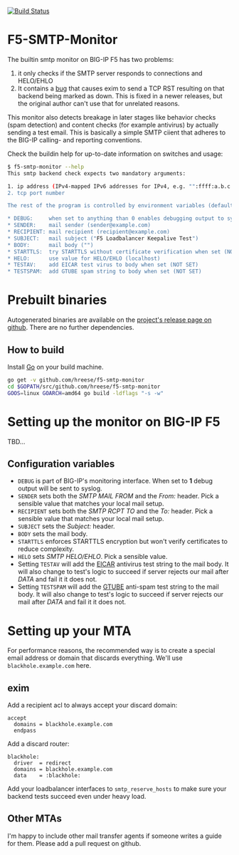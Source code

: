 [![Build Status](https://travis-ci.org/hreese/f5-smtp-monitor.svg?branch=master)](https://travis-ci.org/hreese/f5-smtp-monitor)

# F5-SMTP-Monitor

The builtin smtp monitor on BIG-IP F5 has two problems:

1. it only checks if the SMTP server responds to connections and HELO/EHLO
2. It contains a [bug](https://support.f5.com/csp/article/K99840695) that causes exim to
   send a TCP RST resulting on that backend being marked as down. This is fixed in a newer
   releases, but the original author can't use that for unrelated reasons.

This monitor also detects breakage in later stages like behavior checks (spam detection) and
content checks (for example antivirus) by actually sending a test email. This is basically a
simple SMTP ciient that adheres to the BIG-IP calling- and reporting conventions.

Check the buildin help for up-to-date information on switches and usage:

```sh
$ f5-smtp-monitor --help
This smtp backend check expects two mandatory arguments:

1. ip address (IPv4-mapped IPv6 addresses for IPv4, e.g. "":ffff:a.b.c.d")
2. tcp port number

The rest of the program is controlled by environment variables (defaults in parenthesis):

* DEBUG:     when set to anything than 0 enables debugging output to syslog (0)
* SENDER:    mail sender (sender@example.com)
* RECIPIENT: mail recipient (recipient@example.com)
* SUBJECT:   mail subject ("F5 Loadbalancer Keepalive Test")
* BODY:      mail body ("")
* STARTTLS:  try STARTTLS without certificate verification when set (NOT SET)
* HELO:      use value for HELO/EHLO (localhost)
* TESTAV:    add EICAR test virus to body when set (NOT SET)
* TESTSPAM:  add GTUBE spam string to body when set (NOT SET)
```

# Prebuilt binaries

Autogenerated binaries are available on the [project's release page on
github](https://github.com/hreese/f5-smtp-monitor/releases). There are no
further dependencies.

## How to build

Install [Go](https://golang.org) on your build machine.

```sh
go get -v github.com/hreese/f5-smtp-monitor
cd $GOPATH/src/github.com/hreese/f5-smtp-monitor
GOOS=linux GOARCH=amd64 go build -ldflags "-s -w"
```

# Setting up the monitor on BIG-IP F5

TBD…

## Configuration variables

* `DEBUG` is part of BIG-IP's monitoring interface. When set to **1** debug output will be sent to syslog.
* `SENDER` sets both the *SMTP MAIL FROM* and the *From:* header. Pick a sensible value that matches your local mail setup.
* `RECIPIENT` sets both the *SMTP RCPT TO* and the *To:* header. Pick a sensible value that matches your local mail setup.
* `SUBJECT` sets the *Subject:* header.
* `BODY` sets the mail body.
* `STARTTLS` enforces STARTTLS encryption but won't verify certificates to reduce complexity.
* `HELO` sets *SMTP HELO/EHLO*. Pick a sensible value.
* Setting `TESTAV` will add the [EICAR](https://en.wikipedia.org/wiki/EICAR_test_file) antivirus test string to the mail body. It will also change to test's logic to succeed if server rejects our mail after *DATA* and fail it it does not.
* Setting `TESTSPAM` will add the [GTUBE](https://en.wikipedia.org/wiki/GTUBE) anti-spam test string to the mail body. It will also change to test's logic to succeed if server rejects our mail after *DATA* and fail it it does not.

# Setting up your MTA

For performance reasons, the recommended way is to create a special email address or
domain that discards everything. We'll use `blackhole.example.com` here.

## exim

Add a recipient acl to always accept your discard domain:

```
accept
  domains = blackhole.example.com
  endpass
```

Add a discard router:

```
blackhole:
  driver  = redirect
  domains = blackhole.example.com
  data    = :blackhole:
```

Add your loadbalancer interfaces to `smtp_reserve_hosts` to make sure your
backend tests succeed even under heavy load.

## Other MTAs

I'm happy to include other mail transfer agents if someone writes a guide for
them. Please add a pull request on github.
